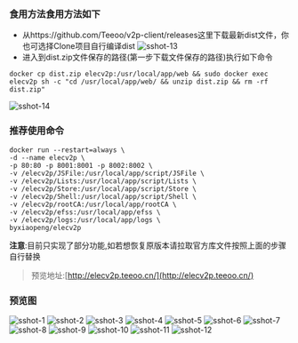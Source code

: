 ### 食用方法食用方法如下
- 从https://github.com/Teeoo/v2p-client/releases这里下载最新dist文件，你也可选择Clone项目自行编译dist
![sshot-13](https://user-images.githubusercontent.com/25023667/144246483-4dbd0c57-8f8a-450a-9126-d457f3572ed4.png)
- 进入到dist.zip文件保存的路径(第一步下载文件保存的路径)执行如下命令
```shell
docker cp dist.zip elecv2p:/usr/local/app/web && sudo docker exec elecv2p sh -c "cd /usr/local/app/web/ && unzip dist.zip && rm -rf dist.zip"
```
![sshot-14](https://user-images.githubusercontent.com/25023667/144246493-83dc177a-2e68-43d4-b0f5-62bdeb392183.png)
### 推荐使用命令
```shell
docker run --restart=always \
-d --name elecv2p \
-p 80:80 -p 8001:8001 -p 8002:8002 \
-v /elecv2p/JSFile:/usr/local/app/script/JSFile \
-v /elecv2p/Lists:/usr/local/app/script/Lists \
-v /elecv2p/Store:/usr/local/app/script/Store \
-v /elecv2p/Shell:/usr/local/app/script/Shell \
-v /elecv2p/rootCA:/usr/local/app/rootCA \
-v /elecv2p/efss:/usr/local/app/efss \
-v /elecv2p/logs:/usr/local/app/logs \
byxiaopeng/elecv2p
```

**注意**:目前只实现了部分功能,如若想恢复原版本请拉取官方库文件按照上面的步骤自行替换

> 预览地址:[http://elecv2p.teeoo.cn/](http://elecv2p.teeoo.cn/)

### 预览图

![sshot-1](https://user-images.githubusercontent.com/25023667/143406978-401ecbfa-58e6-4ba6-b229-bec8ee757fc5.png)
![sshot-2](https://user-images.githubusercontent.com/25023667/143406983-32a336ec-14dd-4ecd-b5ab-3832156a0d92.png)
![sshot-3](https://user-images.githubusercontent.com/25023667/143406987-a51791ac-619a-4544-8f69-cbf26b306532.png)
![sshot-4](https://user-images.githubusercontent.com/25023667/143406991-0fdbdf82-9279-4b39-a647-1c7e462e0fbb.png)
![sshot-5](https://user-images.githubusercontent.com/25023667/143406993-1677d38d-1dee-4803-8896-57f831a29502.png)
![sshot-6](https://user-images.githubusercontent.com/25023667/143406995-698e6665-caff-4046-aea2-ac791ca18ad3.png)
![sshot-7](https://user-images.githubusercontent.com/25023667/143407000-e57214af-d747-4b5d-b235-21496afee3c6.png)
![sshot-8](https://user-images.githubusercontent.com/25023667/143407005-6d4dab8b-6e2a-4c5b-a2a8-0893c06cfd88.png)
![sshot-9](https://user-images.githubusercontent.com/25023667/143407008-8ade5f20-3c92-4644-9c5c-01081b744da2.png)
![sshot-10](https://user-images.githubusercontent.com/25023667/143407010-e6a2b75c-f00d-4eda-8425-60cb8c200cfc.png)
![sshot-11](https://user-images.githubusercontent.com/25023667/143407013-80edfc3c-52ce-4672-8b6f-61c381211967.png)
![sshot-12](https://user-images.githubusercontent.com/25023667/143407018-58f0b3f3-1ce6-4750-b810-efa52601c4a1.png)
